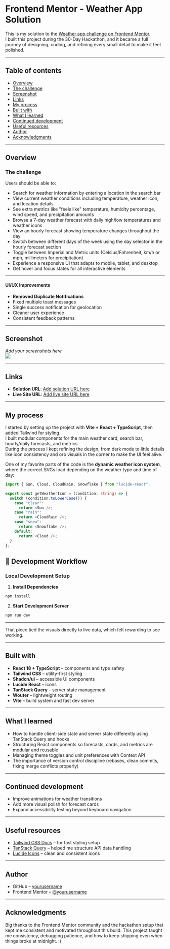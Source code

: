 # Frontend Mentor - Weather App Solution

This is my solution to the [Weather app challenge on Frontend Mentor](https://www.frontendmentor.io/challenges/weather-app-K1FhddVm49).  
I built this project during the 30-Day Hackathon, and it became a full journey of designing, coding, and refining every small detail to make it feel polished.

---

## Table of contents

- [Overview](#overview)  
- [The challenge](#the-challenge)  
- [Screenshot](#screenshot)  
- [Links](#links)  
- [My process](#my-process)  
- [Built with](#built-with)  
- [What I learned](#what-i-learned)  
- [Continued development](#continued-development)  
- [Useful resources](#useful-resources)  
- [Author](#author)  
- [Acknowledgments](#acknowledgments)  

---

## Overview

### The challenge

Users should be able to:

- Search for weather information by entering a location in the search bar  
- View current weather conditions including temperature, weather icon, and location details  
- See extra metrics like "feels like" temperature, humidity percentage, wind speed, and precipitation amounts  
- Browse a 7-day weather forecast with daily high/low temperatures and weather icons  
- View an hourly forecast showing temperature changes throughout the day  
- Switch between different days of the week using the day selector in the hourly forecast section  
- Toggle between Imperial and Metric units (Celsius/Fahrenheit, km/h or mph, millimeters for precipitation)  
- Experience a responsive UI that adapts to mobile, tablet, and desktop  
- Get hover and focus states for all interactive elements  

---
#### UI/UX Improvements
- **Removed Duplicate Notifications**
-  Fixed multiple toast messages
-  Single success notification for geolocation
-  Cleaner user experience
-  Consistent feedback patterns
----
## Screenshot

_Add your screenshots here_  
![](./screenshot.jpg)

---

## Links

- **Solution URL**: [Add solution URL here](https://your-solution-url.com)  
- **Live Site URL**: [Add live site URL here](https://your-live-site-url.com)  

---

## My process

I started by setting up the project with **Vite + React + TypeScript**, then added Tailwind for styling.  
I built modular components for the main weather card, search bar, hourly/daily forecasts, and metrics.  
During the process I kept refining the design, from dark mode to little details like icon consistency and orb visuals in the corner to make the UI feel alive.  

One of my favorite parts of the code is the **dynamic weather icon system**, where the correct SVGs load depending on the weather type and time of day:

```ts
import { Sun, Cloud, CloudRain, Snowflake } from "lucide-react";

export const getWeatherIcon = (condition: string) => {
  switch (condition.toLowerCase()) {
    case "clear":
      return <Sun />;
    case "rain":
      return <CloudRain />;
    case "snow":
      return <Snowflake />;
    default:
      return <Cloud />;
  }
}; 
```
## 🔧 Development Workflow

### Local Development Setup 
1. **Install Dependencies**
```bash
npm install
```
2. **Start Development Server**
  ``` bash
  npm run dev
```
-----

That piece tied the visuals directly to live data, which felt rewarding to see working.

---

## Built with

- **React 18 + TypeScript** – components and type safety  
- **Tailwind CSS** – utility-first styling  
- **Shadcn/ui** – accessible UI components  
- **Lucide React** – icons  
- **TanStack Query** – server state management  
- **Wouter** – lightweight routing  
- **Vite** – build system and fast dev server  

---

## What I learned

- How to handle client-side state and server state differently using TanStack Query and hooks  
- Structuring React components so forecasts, cards, and metrics are modular and reusable  
- Managing theme toggles and unit preferences with Context API  
- The importance of version control discipline (rebases, clean commits, fixing merge conflicts properly)  

---

## Continued development

- Improve animations for weather transitions  
- Add more visual polish for forecast cards  
- Expand accessibility testing beyond keyboard navigation  

---

## Useful resources

- [Tailwind CSS Docs](https://tailwindcss.com/docs) – for fast styling setup  
- [TanStack Query](https://tanstack.com/query/latest) – helped me structure API data handling  
- [Lucide Icons](https://lucide.dev/) – clean and consistent icons  

---

## Author

- GitHub – [yourusername](https://github.com/yourusername)  
- Frontend Mentor – [@yourusername](https://www.frontendmentor.io/profile/yourusername)  

---

## Acknowledgments

Big thanks to the Frontend Mentor community and the hackathon setup that kept me consistent and motivated throughout this build. This project taught me consistency, debugging patience, and how to keep shipping even when things broke at midnight.
:)
